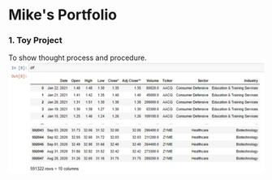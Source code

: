 # Mike's Portfolio

### 1. Toy Project

To show thought process and procedure.
![Image of DataFrame](./Images/bigdf.jpg)
